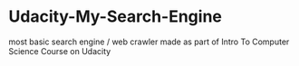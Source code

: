 # Udacity-My-Search-Engine
most basic search engine / web crawler made as part of Intro To Computer Science Course on Udacity
